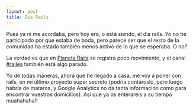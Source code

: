 ```yaml
---
layout: post
title: Dia Rails
---
```


Pues ya ni me acordaba, pero hoy era, o está siendo, el dia rails. Yo no he participado por que estaba de boda, pero parece ser que el resto de la comunidad ha estado también menos activo de lo que se esperaba. O no?

 La verdad es que en [Planeta Rails](http://www.planetarails.es) se registra poco movimiento, y el canal [#railes](irc://irc.freenode.net/railes) también está algo parado.

 Yo de todas maneras, ahora que he llegado a casa, me voy a poner con rails, en mi último proyecto super secreto (podría contároslo, pero luego habría de mataros, y Google Analytics no da tanta información como para encontrar vuestros domicilios). Asi que ya os enteraréis a su tiempo muahahaha!!
